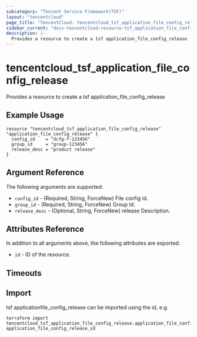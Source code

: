 ```yaml
---
subcategory: "Tencent Service Framework(TSF)"
layout: "tencentcloud"
page_title: "TencentCloud: tencentcloud_tsf_application_file_config_release"
sidebar_current: "docs-tencentcloud-resource-tsf_application_file_config_release"
description: |-
  Provides a resource to create a tsf application_file_config_release
---
```


# tencentcloud_tsf_application_file_config_release

Provides a resource to create a tsf application_file_config_release

## Example Usage

```hcl
resource "tencentcloud_tsf_application_file_config_release" "application_file_config_release" {
  config_id    = "dcfg-f-123456"
  group_id     = "group-123456"
  release_desc = "product release"
}
```

## Argument Reference

The following arguments are supported:

* `config_id` - (Required, String, ForceNew) File config id.
* `group_id` - (Required, String, ForceNew) Group Id.
* `release_desc` - (Optional, String, ForceNew) release Description.

## Attributes Reference

In addition to all arguments above, the following attributes are exported:

* `id` - ID of the resource.



## Timeouts

<no value>


## Import

tsf applicationfile_config_release can be imported using the id, e.g.

```
terraform import tencentcloud_tsf_application_file_config_release.application_file_config_release application_file_config_release_id
```

